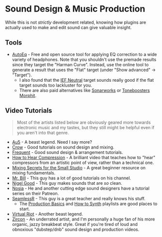 # Sound Design & Music Production

While this is not *strictly* development related, knowing how plugins are actually used to make and edit sound can give valuable insight.

## Tools

- [AutoEq](https://github.com/jaakkopasanen/AutoEq) - Free and open source tool for applying EQ correction to a wide variety of headphones. Note that you shouldn't use the premade results since they target the "Harman Curve". Instead, use the online tool to generate a result that uses the "Flat" target (under "Show advanced" -> "Target").
  - I also found that the  [IEF Neutral](https://github.com/iwalton3/AutoEq) target sounds really good if the flat target sounds too lackluster for you.
  - There are also paid alternatives like [Sonarworks](https://www.sonarworks.com/) or [Toneboosters Morphit](https://toneboosters.com/tb_morphit_v1.html).

## Video Tutorials

> Most of the artists listed below are obviously geared more towards electronic music and my tastes, but they still might be helpful even if you aren't into that genre.

- [Au5](https://www.youtube.com/playlist?list=PLCP_w7OAVom-d5SMebEPdwrkiNNGCv53N) - A beast legend. Need I say more?
- [Crow](https://www.youtube.com/c/CrowOfficial/videos) - Good tutorials on sound design and mixing.
- [Frequent](https://www.youtube.com/channel/UCVMbWJCB-79KbDZ51eakZgQ) - Good sound design & arrangement tutorials.
- [How to Hear Compression](https://youtu.be/K0XGXz6SHco) - A brilliant video that teaches how to "hear" compressors from an artistic point of view, rather than a technical one.
- [Mixing Secrets for the Small Studio](https://www.amazon.com/Mixing-Secrets-Small-Studio-Presents/dp/0240815807) - A great beginner resource on mixing fundamentals.
- [Mr. Bill](https://www.youtube.com/playlist?list=PLDxTQYPyq4JTRvdmYDiykyOdoEjjyuQgI) - This guy has a lot of good tutorials on his channel.
- [Nigel Good](https://www.youtube.com/channel/UCnqL5z-OAN-QHT4aRFtpvWA) - This guy makes sounds that are *so* clean.
- [Nosia](https://www.youtube.com/watch?v=PzM37xuFFxY) - He and another cutting edge sound designers have a tutorial series on their Patreon.
- [SeamlessR](https://www.youtube.com/@SeamlessR) - This guy is a great teacher and really knows his stuff.
  - The [Production Basics](https://www.youtube.com/playlist?list=PLGYoE903Nir7qVmd-b333OT7Wj4EAltGT) and [How to Synth](https://www.youtube.com/watch?v=9waiQonCGp4&list=PLGYoE903Nir5LfIWap-x8aEV6Q-YkE6c4) playlists are good places to start.
- [Virtual Riot](https://www.youtube.com/c/OfficialVirtualRiot/featured) - Another beast legend.
- [Zircon](https://www.youtube.com/playlist?list=PLD8FC11AD5EB41006) - An underrated artist, and I'm personally a huge fan of his more organic, jazzy breakbeat style. Great if you're tired of loud and obnoxious "dubstep/dnb" sound design and production videos.
